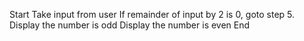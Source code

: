 Start
Take input from user
If remainder of input by 2 is 0, goto step 5.
Display the number is odd
Display the number is even
End

